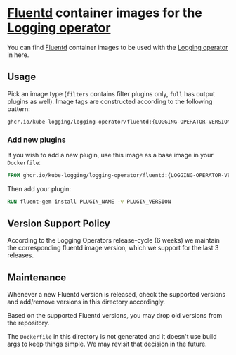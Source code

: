 # [Fluentd](https://www.fluentd.org/) container images for the [Logging operator](https://github.com/kube-logging/logging-operator)

You can find [Fluentd](https://www.fluentd.org/) container images to be used with the [Logging operator](https://github.com/kube-logging/logging-operator) in here.

## Usage

Pick an image type (`filters` contains filter plugins only, `full` has output plugins as well).
Image tags are constructed according to the following pattern:

```sh
ghcr.io/kube-logging/logging-operator/fluentd:{LOGGING-OPERATOR-VERSION}-{IMAGE-TYPE}
```

### Add new plugins

If you wish to add a new plugin, use this image as a base image in your `Dockerfile`:

```dockerfile
FROM ghcr.io/kube-logging/logging-operator/fluentd:{LOGGING-OPERATOR-VERSION}-{IMAGE-TYPE}
```

Then add your plugin:

```dockerfile
RUN fluent-gem install PLUGIN_NAME -v PLUGIN_VERSION
```

## Version Support Policy

According to the Logging Operators release-cycle (6 weeks) we maintain the corresponding fluentd image version, which we support for the last 3 releases.

## Maintenance

Whenever a new Fluentd version is released, check the supported versions and add/remove versions in this directory accordingly.

Based on the supported Fluentd versions, you may drop old versions from the repository.

The `Dockerfile` in this directory is not generated and it doesn't use build args to keep things simple.
We may revisit that decision in the future.

